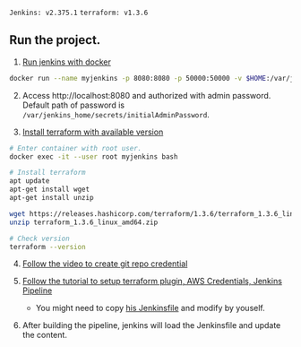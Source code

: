 `Jenkins: v2.375.1` `terraform: v1.3.6`

## Run the project.
1. [Run jenkins with docker](https://hub.docker.com/_/jenkins#:~:text=out%20jenkinsci/jenkins-,How%20to%20use%20this%20image,-docker%20run%20%2Dp)
```bash
docker run --name myjenkins -p 8080:8080 -p 50000:50000 -v $HOME:/var/jenkins_home jenkins/jenkins:lts-jdk11
```

2. Access http://localhost:8080 and authorized with admin password. Default path of password is `/var/jenkins_home/secrets/initialAdminPassword`.

3. [Install terraform with available version](https://developer.hashicorp.com/terraform/downloads)
```bash
# Enter container with root user.
docker exec -it --user root myjenkins bash

# Install terraform
apt update
apt-get install wget
apt-get install unzip

wget https://releases.hashicorp.com/terraform/1.3.6/terraform_1.3.6_linux_amd64.zip
unzip terraform_1.3.6_linux_amd64.zip

# Check version
terraform --version
```

4. [Follow the video to create git repo credential](https://www.youtube.com/watch?v=AG26QMUFzrw)

5. [Follow the tutorial to setup terraform plugin, AWS Credentials, Jenkins Pipeline](https://medium.com/nerd-for-tech/deploying-aws-resources-using-terraform-and-jenkins-pipeline-1c706f1a2e7c)
    - You might need to copy [his Jenkinsfile](https://github.com/troy-ingram/week-24-project) and modify by youself.

6. After building the pipeline, jenkins will load the Jenkinsfile and update the content.